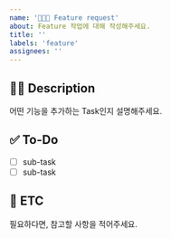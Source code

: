 ```yaml
---
name: '👨🏻‍💻 Feature request'
about: Feature 작업에 대해 작성해주세요.
title: ''
labels: 'feature'
assignees: ''
---
```


## ✍🏻 Description

어떤 기능을 추가하는 Task인지 설명해주세요.

## ✅ To-Do

- [ ] sub-task
- [ ] sub-task

## 📨 ETC

필요하다면, 참고할 사항을 적어주세요.
